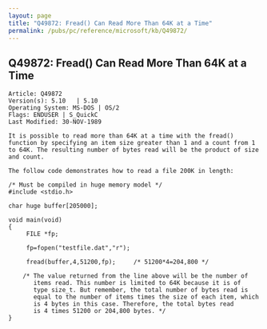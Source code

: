 ```yaml
---
layout: page
title: "Q49872: Fread() Can Read More Than 64K at a Time"
permalink: /pubs/pc/reference/microsoft/kb/Q49872/
---
```


## Q49872: Fread() Can Read More Than 64K at a Time

	Article: Q49872
	Version(s): 5.10   | 5.10
	Operating System: MS-DOS | OS/2
	Flags: ENDUSER | S_QuickC
	Last Modified: 30-NOV-1989
	
	It is possible to read more than 64K at a time with the fread()
	function by specifying an item size greater than 1 and a count from 1
	to 64K. The resulting number of bytes read will be the product of size
	and count.
	
	The follow code demonstrates how to read a file 200K in length:
	
	/* Must be compiled in huge memory model */
	#include <stdio.h>
	
	char huge buffer[205000];
	
	void main(void)
	{
	     FILE *fp;
	
	     fp=fopen("testfile.dat","r");
	
	     fread(buffer,4,51200,fp);     /* 51200*4=204,800 */
	
	    /* The value returned from the line above will be the number of
	       items read. This number is limited to 64K because it is of
	       type size_t. But remember, the total number of bytes read is
	       equal to the number of items times the size of each item, which
	       is 4 bytes in this case. Therefore, the total bytes read
	       is 4 times 51200 or 204,800 bytes. */
	}
